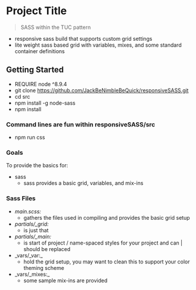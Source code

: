 # Project Title
>  SASS within the TUC pattern

* responsive sass build that supports custom grid settings
* lite weight sass based grid with variables, mixes, and some standard container definitions

## Getting Started
- REQUIRE node ^8.9.4 
- git clone https://github.com/JackBeNimbleBeQuick/responsiveSASS.git
- cd src
- npm install -g node-sass
- npm install

### Command lines are fun within responsiveSASS/src 
- npm run css

### Goals
To provide the basics for:
- sass
  - sass provides a basic grid, variables, and mix-ins

### Sass Files
- _main.scss:_ 
  - gathers the files used in compiling and provides the basic grid setup
- _partials/\_grid:_ 
  - is just that
- _partials/\_main:_ 
  - is start of project / name-spaced styles for your project and can | should be replaced
- _vars/\_var:\_ 
  - hold the grid setup, you may want to clean this to support your color theming scheme
- _vars/\_mixes:\_ 
  - some sample mix-ins are provided
